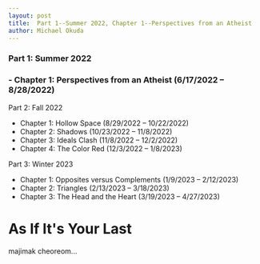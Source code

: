```yaml
---
layout: post
title:  Part 1--Summer 2022, Chapter 1--Perspectives from an Atheist
author: Michael Okuda
---
```


### **Part 1: Summer 2022**
### - **Chapter 1: Perspectives from an Atheist (6/17/2022 – 8/28/2022)**

Part 2: Fall 2022 
- Chapter 1: Hollow Space (8/29/2022 – 10/22/2022)
- Chapter 2: Shadows (10/23/2022 – 11/8/2022)
- Chapter 3: Ideals Clash (11/8/2022 – 12/2/2022)
- Chapter 4: The Color Red (12/3/2022 – 1/8/2023)

Part 3: Winter 2023
- Chapter 1: Opposites versus Complements (1/9/2023 – 2/12/2023)
- Chapter 2: Triangles (2/13/2023 – 3/18/2023)
- Chapter 3: The Head and the Heart (3/19/2023 – 4/27/2023)

# As If It's Your Last

majimak cheoreom...
